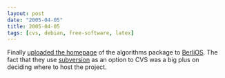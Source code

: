 ```yaml
---
layout: post
date: "2005-04-05"
title: 2005-04-05
tags: [cvs, debian, free-software, latex]
---
```

Finally [uploaded the homepage](http://algorithms.berlios.de/) of
the algorithms package to [BerliOS](http://www.berlios.de/). The
fact that they use [subversion](http://subversion.tigris.org/) as
an option to CVS was a big plus on deciding where to host the
project.

